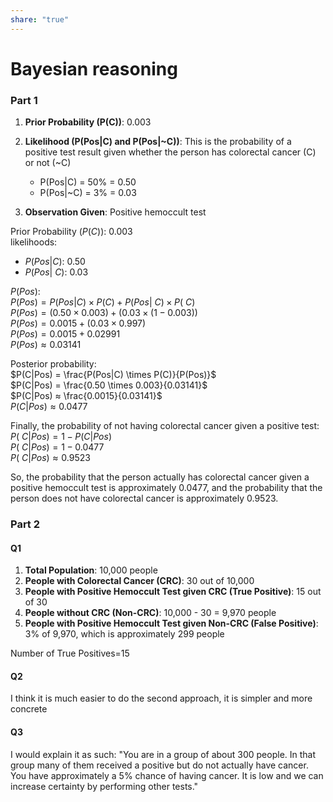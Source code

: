 ```yaml
---  
share: "true"  
---  
```

# Bayesian reasoning  
  
  
### Part 1  
1. **Prior Probability (P(C))**: 0.003  
  
2. **Likelihood (P(Pos|C) and P(Pos|~C))**: This is the probability of a positive test result given whether the person has colorectal cancer (C) or not (~C)  
   - P(Pos|C) = 50% = 0.50  
   - P(Pos|~C) = 3% = 0.03  
  
3. **Observation Given**: Positive hemoccult test  
  
Prior Probability ($P(C)$): 0.003  
likelihoods:  
  - $P(Pos|C)$: 0.50  
  - $P(Pos|~C)$: 0.03  
  
$P(Pos)$:  
  $P(Pos) = P(Pos|C) \times P(C) + P(Pos|~C) \times P(~C)$  
  $P(Pos) = (0.50 \times 0.003) + (0.03 \times (1 - 0.003))$  
  $P(Pos) = 0.0015 + (0.03 \times 0.997)$  
  $P(Pos) = 0.0015 + 0.02991$  
  $P(Pos) ≈ 0.03141$  
  
Posterior probability:  
  $P(C|Pos) = \frac{P(Pos|C) \times P(C)}{P(Pos)}$  
  $P(C|Pos) = \frac{0.50 \times 0.003}{0.03141}$  
  $P(C|Pos) ≈ \frac{0.0015}{0.03141}$  
  $P(C|Pos) ≈ 0.0477$  
  
Finally, the probability of not having colorectal cancer given a positive test:  
  $P(~C|Pos) = 1 - P(C|Pos)$  
  $P(~C|Pos) = 1 - 0.0477$  
  $P(~C|Pos) ≈ 0.9523$  
  
  
So, the probability that the person actually has colorectal cancer given a positive hemoccult test is approximately 0.0477, and the probability that the person does not have colorectal cancer is approximately 0.9523.  
  
  
### Part 2  
  
#### Q1  
1. **Total Population**: 10,000 people  
2. **People with Colorectal Cancer (CRC)**: 30 out of 10,000  
3. **People with Positive Hemoccult Test given CRC (True Positive)**: 15 out of 30  
4. **People without CRC (Non-CRC)**: 10,000 - 30 = 9,970 people  
5. **People with Positive Hemoccult Test given Non-CRC (False Positive)**: 3% of 9,970, which is approximately 299 people  
  
Number of True Positives=15  
  
#### Q2  
  
I think it is much easier to do the second approach, it is simpler and more concrete  
  
#### Q3  
  
I would explain it as such: "You are in a group of about 300 people. In that group many of them received a positive but do not actually have cancer. You have approximately a 5% chance of having cancer. It is low and we can increase certainty by performing other tests."  
  
